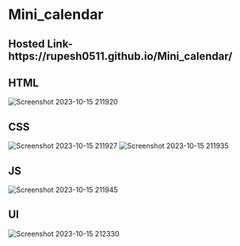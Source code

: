 # Mini_calendar
<h2>Hosted Link-https://rupesh0511.github.io/Mini_calendar/</h2>

<h2>HTML</h2>

![Screenshot 2023-10-15 211920](https://github.com/rupesh0511/Mini_calendar/assets/69234169/be5cf33b-6def-4073-b0fa-3adf89c88773)

<h2>CSS</h2>

![Screenshot 2023-10-15 211927](https://github.com/rupesh0511/Mini_calendar/assets/69234169/e02ff58e-9b8c-4633-bca8-a27979598aa2)
![Screenshot 2023-10-15 211935](https://github.com/rupesh0511/Mini_calendar/assets/69234169/5b0664d7-552d-461d-ac87-c6c42a43faf0)

<h2>JS</h2>

![Screenshot 2023-10-15 211945](https://github.com/rupesh0511/Mini_calendar/assets/69234169/95bdc865-1a47-4ed6-a4f3-b97aa5ea9ce8)

<h2>UI</h2>

![Screenshot 2023-10-15 212330](https://github.com/rupesh0511/Mini_calendar/assets/69234169/4ff96b4f-c164-4816-adc2-ef4d84d710d6)



